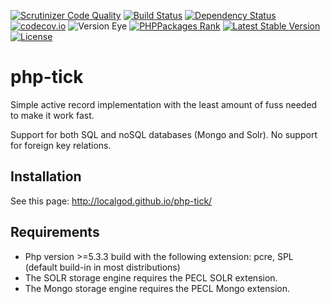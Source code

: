 [![Scrutinizer Code Quality](https://scrutinizer-ci.com/g/localgod/php-tick/badges/quality-score.png?b=master)](https://scrutinizer-ci.com/g/localgod/php-tick/?branch=master)
[![Build Status](https://travis-ci.org/localgod/php-tick.svg)](https://travis-ci.org/localgod/php-tick)
[![Dependency Status](https://www.versioneye.com/user/projects/554c77135d47f2fcb80001d1/badge.svg?style=flat)](https://www.versioneye.com/user/projects/554c77135d47f2fcb80001d1)
[![codecov.io](http://codecov.io/github/localgod/php-tick/coverage.svg)](http://codecov.io/github/localgod/php-tick)
![Version Eye](http://php-eye.com/badge/localgod/php-tick/tested.svg)
[![PHPPackages Rank](http://phppackages.org/p/localgod/php-tick/badge/rank.svg)](http://phppackages.org/p/localgod/php-tick)
[![Latest Stable Version](https://poser.pugx.org/localgod/php-tick/v/stable)](https://packagist.org/packages/localgod/php-tick)
[![License](https://poser.pugx.org/localgod/php-tick/license)](https://packagist.org/packages/localgod/php-tick)


# php-tick

Simple active record implementation with the least amount of fuss needed to make it work fast.

Support for both SQL and noSQL databases (Mongo and Solr).
No support for foreign key relations.

## Installation

See this page: http://localgod.github.io/php-tick/

## Requirements

  * Php version >=5.3.3 build with the following extension: pcre, SPL (default build-in in most distributions)
  * The SOLR storage engine requires the PECL SOLR extension.
  * The Mongo storage engine requires the PECL Mongo extension.
